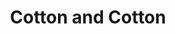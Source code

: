 ---
title: "Cotton and Cotton"
url: /karachi/cotton-and-cotton-nehr-e-khayyam-street/
shop: clothes
---